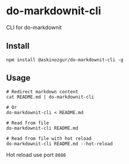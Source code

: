 # do-markdownit-cli
CLI for do-markdownit

## Install
```shell
npm install @askinozgur/do-markdownit-cli -g
```

## Usage

```shell
# Redirect markdown content
cat README.md | do-markdownit-cli

# Or
do-markdownit-cli < README.md

# Read from file
do-markdownit-cli README.md

# Read from file with hot reload
do-markdownit-cli README.md --hot-reload
```

Hot reload use port `8080`
